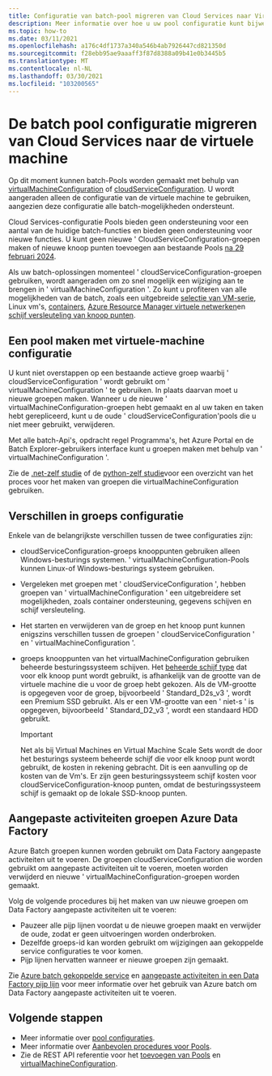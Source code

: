 ```yaml
---
title: Configuratie van batch-pool migreren van Cloud Services naar Virtual Machines
description: Meer informatie over hoe u uw pool configuratie kunt bijwerken naar de nieuwste en aanbevolen configuratie
ms.topic: how-to
ms.date: 03/11/2021
ms.openlocfilehash: a176c4df1737a340a546b4ab7926447cd821350d
ms.sourcegitcommit: f28ebb95ae9aaaff3f87d8388a09b41e0b3445b5
ms.translationtype: MT
ms.contentlocale: nl-NL
ms.lasthandoff: 03/30/2021
ms.locfileid: "103200565"
---
```

# <a name="migrate-batch-pool-configuration-from-cloud-services-to-virtual-machine"></a>De batch pool configuratie migreren van Cloud Services naar de virtuele machine

Op dit moment kunnen batch-Pools worden gemaakt met behulp van [virtualMachineConfiguration](/rest/api/batchservice/pool/add#virtualmachineconfiguration) of [cloudServiceConfiguration](/rest/api/batchservice/pool/add#cloudserviceconfiguration). U wordt aangeraden alleen de configuratie van de virtuele machine te gebruiken, aangezien deze configuratie alle batch-mogelijkheden ondersteunt.

Cloud Services-configuratie Pools bieden geen ondersteuning voor een aantal van de huidige batch-functies en bieden geen ondersteuning voor nieuwe functies. U kunt geen nieuwe ' CloudServiceConfiguration-groepen maken of nieuwe knoop punten toevoegen aan bestaande Pools [na 29 februari 2024](https://azure.microsoft.com/updates/azure-batch-cloudserviceconfiguration-pools-will-be-retired-on-29-february-2024/).

Als uw batch-oplossingen momenteel ' cloudServiceConfiguration-groepen gebruiken, wordt aangeraden om zo snel mogelijk een wijziging aan te brengen in ' virtualMachineConfiguration '. Zo kunt u profiteren van alle mogelijkheden van de batch, zoals een uitgebreide [selectie van VM-serie](batch-pool-vm-sizes.md), Linux vm's, [containers](batch-docker-container-workloads.md), [Azure Resource Manager virtuele netwerken](batch-virtual-network.md)en [schijf versleuteling van knoop punten](disk-encryption.md).

## <a name="create-a-pool-using-virtual-machine-configuration"></a>Een pool maken met virtuele-machine configuratie

U kunt niet overstappen op een bestaande actieve groep waarbij ' cloudServiceConfiguration ' wordt gebruikt om ' virtualMachineConfiguration ' te gebruiken. In plaats daarvan moet u nieuwe groepen maken. Wanneer u de nieuwe ' virtualMachineConfiguration-groepen hebt gemaakt en al uw taken en taken hebt gerepliceerd, kunt u de oude ' cloudServiceConfiguration'pools die u niet meer gebruikt, verwijderen.

Met alle batch-Api's, opdracht regel Programma's, het Azure Portal en de Batch Explorer-gebruikers interface kunt u groepen maken met behulp van ' virtualMachineConfiguration '.

Zie de [.net-zelf studie](tutorial-parallel-dotnet.md) of de [python-zelf studie](tutorial-parallel-python.md)voor een overzicht van het proces voor het maken van groepen die virtualMachineConfiguration gebruiken.

## <a name="pool-configuration-differences"></a>Verschillen in groeps configuratie

Enkele van de belangrijkste verschillen tussen de twee configuraties zijn:

- cloudServiceConfiguration-groeps knooppunten gebruiken alleen Windows-besturings systemen. ' virtualMachineConfiguration-Pools kunnen Linux-of Windows-besturings systeem gebruiken.
- Vergeleken met groepen met ' cloudServiceConfiguration ', hebben groepen van ' virtualMachineConfiguration ' een uitgebreidere set mogelijkheden, zoals container ondersteuning, gegevens schijven en schijf versleuteling.
- Het starten en verwijderen van de groep en het knoop punt kunnen enigszins verschillen tussen de groepen ' cloudServiceConfiguration ' en ' virtualMachineConfiguration '.
- groeps knooppunten van het virtualMachineConfiguration gebruiken beheerde besturingssysteem schijven. Het [beheerde schijf type](../virtual-machines/disks-types.md) dat voor elk knoop punt wordt gebruikt, is afhankelijk van de grootte van de virtuele machine die u voor de groep hebt gekozen. Als de VM-grootte is opgegeven voor de groep, bijvoorbeeld ' Standard_D2s_v3 ', wordt een Premium SSD gebruikt. Als er een VM-grootte van een ' niet-s ' is opgegeven, bijvoorbeeld ' Standard_D2_v3 ', wordt een standaard HDD gebruikt.

   > [!IMPORTANT]
   > Net als bij Virtual Machines en Virtual Machine Scale Sets wordt de door het besturings systeem beheerde schijf die voor elk knoop punt wordt gebruikt, de kosten in rekening gebracht. Dit is een aanvulling op de kosten van de Vm's. Er zijn geen besturingssysteem schijf kosten voor cloudServiceConfiguration-knoop punten, omdat de besturingssysteem schijf is gemaakt op de lokale SSD-knoop punten.

## <a name="azure-data-factory-custom-activity-pools"></a>Aangepaste activiteiten groepen Azure Data Factory

Azure Batch groepen kunnen worden gebruikt om Data Factory aangepaste activiteiten uit te voeren. De groepen cloudServiceConfiguration die worden gebruikt om aangepaste activiteiten uit te voeren, moeten worden verwijderd en nieuwe ' virtualMachineConfiguration-groepen worden gemaakt.

Volg de volgende procedures bij het maken van uw nieuwe groepen om Data Factory aangepaste activiteiten uit te voeren:

- Pauzeer alle pijp lijnen voordat u de nieuwe groepen maakt en verwijder de oude, zodat er geen uitvoeringen worden onderbroken.
- Dezelfde groeps-id kan worden gebruikt om wijzigingen aan gekoppelde service configuraties te voor komen.
- Pijp lijnen hervatten wanneer er nieuwe groepen zijn gemaakt.

Zie [Azure batch gekoppelde service](../data-factory/compute-linked-services.md#azure-batch-linked-service) en [aangepaste activiteiten in een Data Factory pijp lijn](../data-factory/transform-data-using-dotnet-custom-activity.md) voor meer informatie over het gebruik van Azure batch om Data Factory aangepaste activiteiten uit te voeren.

## <a name="next-steps"></a>Volgende stappen

- Meer informatie over [pool configuraties](nodes-and-pools.md#configurations).
- Meer informatie over [Aanbevolen procedures voor Pools](best-practices.md#pools).
- Zie de REST API referentie voor het [toevoegen van Pools](/rest/api/batchservice/pool/add) en [virtualMachineConfiguration](/rest/api/batchservice/pool/add#virtualmachineconfiguration).